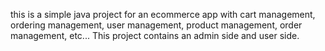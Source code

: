 this is a simple java project for an ecommerce app with cart management, ordering management, user management, product management, order management, etc...
This project contains an admin side and user side.
